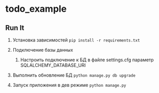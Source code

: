 # todo_example

## Run It
1. Установка зависимостей `pip install -r requirements.txt`
1. Подключение базы данных 
  
    1. Настроить подключение к БД в файле settings.cfg параметр SQLALCHEMY_DATABASE_URI

1. Выполнить обновление БД `python manage.py db upgrade`
1. Запуск приложения в дев режиме `python manage.py`